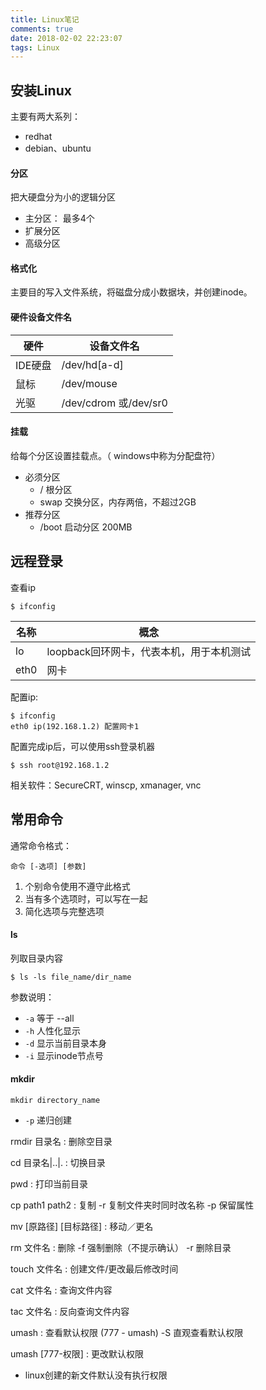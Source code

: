 ```yaml
---
title: Linux笔记
comments: true
date: 2018-02-02 22:23:07
tags: Linux
---
```


## 安装Linux

主要有两大系列：

* redhat
* debian、ubuntu

#### 分区

把大硬盘分为小的逻辑分区

* 主分区： 最多4个
* 扩展分区
* 高级分区

#### 格式化

主要目的写入文件系统，将磁盘分成小数据块，并创建inode。

#### 硬件设备文件名

| 硬件    | 设备文件名               |
|-------|--------------------------|
| IDE硬盘 | /dev/hd[a-d]            |
| 鼠标    | /dev/mouse              |
|  光驱   | /dev/cdrom 或/dev/sr0   |


#### 挂载

给每个分区设置挂载点。（ windows中称为分配盘符）

* 必须分区
    *  / 根分区
    *  swap 交换分区，内存两倍，不超过2GB
* 推荐分区
    * /boot  启动分区 200MB


## 远程登录

查看ip
```
$ ifconfig 
```
| 名称    | 概念                              |
|-------|------------------------------------|
| lo    | loopback回环网卡，代表本机，用于本机测试 |
| eth0  | 网卡                                |

配置ip:
```
$ ifconfig
eth0 ip(192.168.1.2) 配置网卡1
```

配置完成ip后，可以使用ssh登录机器
```
$ ssh root@192.168.1.2
```

相关软件：SecureCRT, winscp, xmanager, vnc


## 常用命令

通常命令格式：

```
命令 [-选项] [参数]
```

1. 个别命令使用不遵守此格式
2. 当有多个选项时，可以写在一起
3. 简化选项与完整选项


#### ls

列取目录内容

``` 
$ ls -ls file_name/dir_name
```

参数说明：

* `-a` 等于 --all
* `-h` 人性化显示
* `-d` 显示当前目录本身
* `-i` 显示inode节点号

#### mkdir

```shell
mkdir directory_name
```
* `-p` 递归创建

rmdir 目录名 : 删除空目录

cd 目录名|..|. : 切换目录

pwd : 打印当前目录


cp path1 path2 : 复制
-r 复制文件夹时同时改名称
-p 保留属性

mv [原路径] [目标路径] : 移动／更名

rm 文件名 : 删除
-f 强制删除（不提示确认）
-r 删除目录

touch 文件名 : 创建文件/更改最后修改时间

cat 文件名 : 查询文件内容

tac 文件名 : 反向查询文件内容

umash : 查看默认权限 (777 - umash)
-S 直观查看默认权限

umash [777-权限] : 更改默认权限

* linux创建的新文件默认没有执行权限





